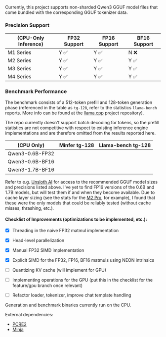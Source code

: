 Currently, this project supports non-sharded Qwen3 GGUF model files that come bundled with the corresponding GGUF tokenizer data.

### Precision Support

|     (CPU-Only Inference)     | FP32 Support | FP16 Support | BF16 Support  |
|------------------------------|--------------|--------------|---------------|
| M1 Series                    | Y ✅         | Y ✅         |     N ❌     |
| M2 Series                    | Y ✅         | Y ✅         |     Y ✅     |
| M3 Series                    | Y ✅         | Y ✅         |     Y ✅     |
| M4 Series                    | Y ✅         | Y ✅         |     Y ✅     |


### Benchmark Performance

The benchmark consists of a 512-token prefill and 128-token generation phase (referenced in the table as `tg-128`, refer to the statistics `llama-bench` reports. More info can be found at the [llama.cpp](https://github.com/ggml-org/llama.cpp) project repository). 

The repo currently doesn't support batch decoding for tokens, so the prefill statistics are not competitive with respect to existing inference engine implementations and are therefore omitted from the results reported here. 

|     (CPU Only)     |      Minfer tg-128        |    Llama-bench tg-128     |
|--------------------|---------------------------|---------------------------|
| Qwen3-0.6B-FP32    |                           |                           |
| Qwen3-0.6B-BF16    |                           |                           |
| Qwen3-1.7B-BF16    |                           |                           |

Refer to e.g. [Unsloth AI](https://huggingface.co/unsloth) for access to the recommended GGUF model sizes and precisions listed above. I've yet to find FP16 versions of the 0.6B and 1.7B models, but will test them if and when they become available. Due to cache layer sizing (see the stats for the [M2 Pro](https://en.wikipedia.org/wiki/Apple_M2), for example), I found that these were the only models that could be reliably tested (without cache misses, thrashing, etc.).



#### Checklist of Improvements (optimizations to be implemented, etc.):
- [x] Threading in the naive FP32 matmul implementation
- [x] Head-level parallelization
- [x] Manual FP32 SIMD implementation
- [x] Explicit SIMD for the FP32, FP16, BF16 matmuls using NEON intrinsics
- [ ] Quantizing KV cache (will implement for GPU)
- [ ] Implementing operations for the GPU (put this in the checklist for the feature/gpu branch once relevant)
- [ ] Refactor loader, tokenizer, improve chat template handling


Generation and benchmark binaries currently run on the CPU.

External dependencies:
- [PCRE2](https://github.com/PCRE2Project/pcre2)
- [Minja](https://github.com/google/minja)

